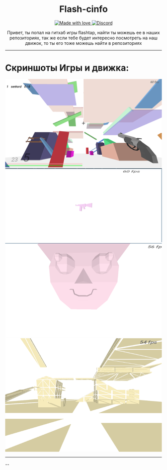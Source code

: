 <h1 align="center">Flash-cinfo</h1>

<p align="center">
  <a href="#">
    <img src="https://img.shields.io/badge/made%20with-love-E760A4.svg?style=style=for-the-badge" alt="Made with love">
  </a>
  <a href="https://discord.gg/d79URcMzhG" target="_blank">
    <img alt="Discord" src="https://img.shields.io/discord/1067353571819016212?label=Discord&style=for-the-badge">
  </a>
</p>

<p align="center">
Привет, ты попал на гитхаб игры flashtap, найти ты можешь ее в наших репозиториях, так же если тебе будет интересно посмотреть на наш движок, то ты его тоже можешь найти в репозиториях
</p>

---

# Скриншоты Игры и движка:
![flashtap](image/game.png)
![engine1](image/engine1.png)
![engine2](image/engine2.png)
![engine3](image/engine3.png)

---
--
